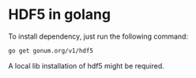 # HDF5 in golang

To install dependency, just run the following command:

```bash
go get gonum.org/v1/hdf5
```

A local lib installation of hdf5 might be required.


